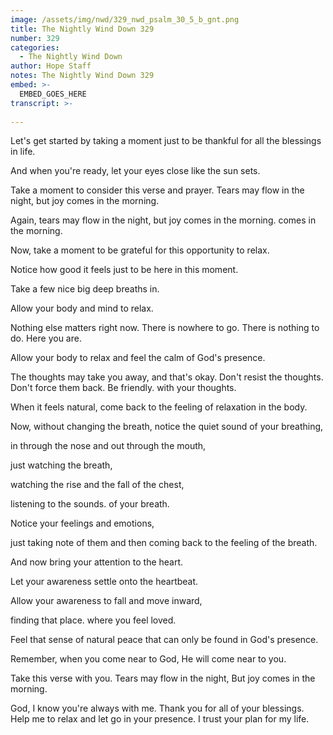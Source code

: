 ```yaml
---
image: /assets/img/nwd/329_nwd_psalm_30_5_b_gnt.png
title: The Nightly Wind Down 329
number: 329
categories:
  - The Nightly Wind Down
author: Hope Staff
notes: The Nightly Wind Down 329
embed: >-
  EMBED_GOES_HERE
transcript: >-
  
---
```

Let's get started by taking a moment just to be thankful for all the blessings in life.

And when you're ready, let your eyes close like the sun sets.

Take a moment to consider this verse and prayer. Tears may flow in the night, but joy comes in the morning.

Again, tears may flow in the night, but joy comes in the morning. comes in the morning.

Now, take a moment to be grateful for this opportunity to relax.

Notice how good it feels just to be here in this moment.

Take a few nice big deep breaths in.

Allow your body and mind to relax.

Nothing else matters right now. There is nowhere to go. There is nothing to do. Here you are.

Allow your body to relax and feel the calm of God's presence.

The thoughts may take you away, and that's okay. Don't resist the thoughts. Don't force them back. Be friendly. with your thoughts.

When it feels natural, come back to the feeling of relaxation in the body.

Now, without changing the breath, notice the quiet sound of your breathing,

in through the nose and out through the mouth,

just watching the breath,

watching the rise and the fall of the chest,

listening to the sounds. of your breath.

Notice your feelings and emotions,

just taking note of them and then coming back to the feeling of the breath.

And now bring your attention to the heart.

Let your awareness settle onto the heartbeat.

Allow your awareness to fall and move inward,

finding that place. where you feel loved.

Feel that sense of natural peace that can only be found in God's presence.

Remember, when you come near to God, He will come near to you.

Take this verse with you. Tears may flow in the night, But joy comes in the morning.

God, I know you're always with me. Thank you for all of your blessings. Help me to relax and let go in your presence. I trust your plan for my life.

